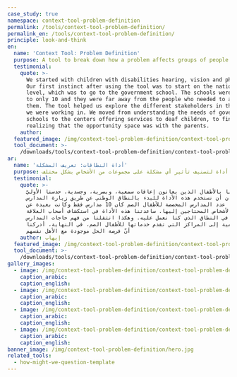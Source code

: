 ```yaml
---
case_study: true
namespace: context-tool-problem-definition
permalink: /tools/context-tool-problem-definition/
permalink_en: /tools/context-tool-problem-definition/
principle: look-and-think
en:
  name: 'Context Tool: Problem Definition'
  purpose: A tool to break down how a problem affects groups of people differently.
  testimonial:
    quote: >-
      We started with children with disabilities hearing, vision and physical.
      Our first instinct after using the tool was to start on the national
      level, which was to go to the government school. The schools were limited
      to only 10 and they were far away from the people who needed to access
      them. The tool helped us explore the different stakeholders in the context
      we were working in. We moved from understanding the needs of government
      schools to the centers offering services to deaf children, to finally
      realizing that the opportunity space was with the parents.
    author:
  featured_image: /img/context-tool-problem-definition/context-tool-problem-definition-en.jpg
  tool_document: >-
    /downloads/tools/context-tool-problem-definition/context-tool-problem-definition-en.pdf
ar:
  name: 'أداة النطاقات: تعريف المشكلة'
  purpose: إيجاد أداة لتصنيف تأثير أي مشكلة على مجموعات من الأشخاص بشكل مختلف.
  testimonial:
    quote: >-
      بدأنا بالأطفال الذين يعانون إعاقات سمعية، وبصرية، وجسدية. حدسنا الأوليّ
      كان أن نستخدم هذه الأداة للبدء بالنطاق الوطني عن طريق زيارة المدارس
      الحكومية. عدد المدارس المخصصة للأطفال الصم كان 10 مدارس فقط وكانت بعيدة عن
      الأشخاص المحتاجين إليها. ساعدتنا هذه الأداة في استكشاف أصحاب العلاقة
      المتنوعين في النطاق الذي كنا نعمل عليه. وهكذا انتقلنا من فهم حاجات المدارس
      الحكومية إلى المراكز التي تقدم خدماتها للأطفال الصم، في النهاية، أدركنا
      أنّ فرصة الحل موجودة مع الأهل نفسهم
    author: إيهاب
  featured_image: /img/context-tool-problem-definition/context-tool-problem-definition-ar.jpg
  tool_document: >-
    /downloads/tools/context-tool-problem-definition/context-tool-problem-definition-ar.pdf
gallery_images:
  - image: /img/context-tool-problem-definition/context-tool-problem-definition1.jpg
    caption_arabic:
    caption_english:
  - image: /img/context-tool-problem-definition/context-tool-problem-definition4.jpg
    caption_arabic:
    caption_english:
  - image: /img/context-tool-problem-definition/context-tool-problem-definition5.jpg
    caption_arabic:
    caption_english:
  - image: /img/context-tool-problem-definition/context-tool-problem-definition6.jpg
    caption_arabic:
    caption_english:
banner_image: /img/context-tool-problem-definition/hero.jpg
related_tools:
  - how-might-we-question-template
---
```


